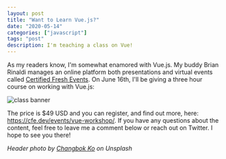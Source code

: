 ```yaml
---
layout: post
title: "Want to Learn Vue.js?"
date: "2020-05-14"
categories: ["javascript"]
tags: "post"
description: I'm teaching a class on Vue!
---
```


As my readers know, I'm somewhat enamored with Vue.js. My buddy Brian Rinaldi manages an online platform both presentations and virtual events called [Certified Fresh Events](https://cfe.dev/). On June 16th, I'll be giving a three hour course on working with Vue.js:

<p>
<img src="https://static.raymondcamden.com/images/2020/05/ray1.jpg" alt="class banner" class="lazyload imgborder imgcenter">
</p>

The price is $49 USD and you can register, and find out more, here: <https://cfe.dev/events/vue-workshop/>. If you have any questions about the content, feel free to leave me a comment below or reach out on Twitter. I hope to see you there!

<i>Header photo by <a href="https://unsplash.com/@kochangbok?utm_source=unsplash&utm_medium=referral&utm_content=creditCopyText">Changbok Ko</a> on Unsplash</i>